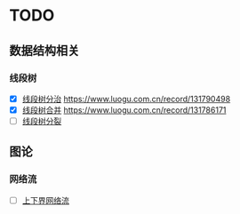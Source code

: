 # TODO

## 数据结构相关

### 线段树
- [x] [线段树分治](https://www.luogu.com.cn/problem/P5787) https://www.luogu.com.cn/record/131790498
- [x] [线段树合并](https://www.luogu.com.cn/problem/P4556) https://www.luogu.com.cn/record/131786171
- [ ] [线段树分裂](https://www.luogu.com.cn/problem/P5494)

## 图论

### 网络流
- [ ] [上下界网络流](https://www.cnblogs.com/caterpillor/p/15658834.html)

